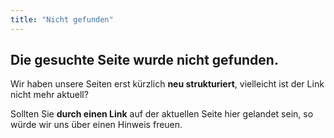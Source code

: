 ```yaml
---
title: "Nicht gefunden"
---
```


## Die gesuchte Seite wurde nicht gefunden.

Wir haben unsere Seiten erst kürzlich **neu strukturiert**, vielleicht ist der Link nicht mehr aktuell?

Sollten Sie **durch einen Link** auf der aktuellen Seite hier gelandet sein, so würde wir uns über einen Hinweis freuen.

